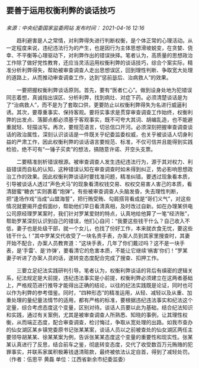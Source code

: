 ## 要善于运用权衡利弊的谈话技巧

### 

_来源：中央纪委国家监委网站_ _发布时间： 2021-04-16 12:16_

　　趋利避害是人之常情，对利弊得失进行判断权衡，是个体正常的心理活动。从一定程度来说，违纪违法行为的产生，也是因行为主体思想滑坡蜕变，在贪婪、侥幸、不平衡等心理驱动下，对利弊作出的错误抉择。笔者认为，高质量的思想政治工作除了做好党性教育，还应当灵活运用权衡利弊的谈话技巧，综合个案实际，精准分析利弊得失，帮助被审查调查人走出思想误区，回到理性判断、争取宽大处理的道路上，从而推动审查调查工作，达到“惩前毖后、治病救人”的效果。

　　一要把握权衡利弊谈话原则。首先，要有“医者仁心”。做到设身处地为犯错误同志着想，真诚指出误区、分析利弊，找到病灶、对症下药。必须清楚谈话是为了“治病救人”，而不是为了套取口供，更要防止以权衡利弊得失为名进行威逼利诱。其次，要尊重事实、保持客观。要将实事求是贯穿审查调查工作始终，权衡利弊的出发点、落脚点都必须基于客观事实，既不可夸大其词、胡编乱造，也不能避重就轻、轻描淡写。再次，要规范语言，切忌信口开河。必须深刻把握审查调查谈话的政治属性，深刻认识谈话是一件既关乎纪委监委权威，也关乎被谈话人切身利益的严肃工作，因此权衡利弊的谈话语言要规范、标准，不仅可信并且能得到实践检验，绝不可有“一锤子买卖”的想法，搞随意许诺、开空头支票。

　　二要精准剖析错误根源。被审查调查人发生违纪违法行为，源于其对权力、利益错误而自私的认知，这种错误认知在审查调查时如未得到纠正，势必影响思想政治工作的效果。因此权衡利弊谈话时要找准问题，精准纠错。要透过现象看本质，引导被谈话人透过“声色犬马”的现象看清权钱交易、权权交易害人害己的本质，看清甜蜜“糖衣”实则裹着“炮弹”。有些被审查调查人头脑发昏，失去理性判断，把“逢场作戏”当成“山盟海誓”，把行贿受贿、勾肩搭背看成是“哥们义气”，对这些情况就要揭开虚假面纱，帮助他们早日看清真相，及时改过自新。如在办理某供电公司原经理罗某案时，我们针对罗某爱财的特点，认真地给他算了一笔“经济账”，帮助罗某深刻认识到自己的错误，他扪心自问：“我要这些钱干什么？自己收入不低，妻子也是处级干部，就一个女儿，也找了份好工作，本来就衣食无忧，要这些钱干什么！”其中罗某交代收受了一块名贵手表，办案人员到其家里搜查时，其妻开始不配合，办案人员教育道：“这块手表，几年了你们戴过吗？这不是一块手表，是‘手雷’、是‘炸弹’，要看清它的危害本质，不能让它继续‘祸害’你们！”罗某妻子听进了办案人员的话，遂转变态度配合完成了搜查、扣押工作。

　　三要立足纪法实践研判引导。笔者认为，权衡利弊谈话的背后有缜密的逻辑关系，纪法规定是大前提，违纪违法事实是小前提，权衡利弊必须建立在这两者基础上，严格规范进行推导才能得出正确的结论，以往的纪法实践既是论证，同时也可以作为利弊的参考借鉴。同时，“四种形态”的精准运用，从轻、减轻以及从重、加重处理的量纪量法情节的适用，都有严格的标准，要根据违纪违法事实和纪法这个定量，综合考虑态度这个变量，区别对待。谈话人员要以此为基础，结合纪法知识和实践，通过有关案例，尤其是被审查调查人所熟悉、知晓的事例，让其理性权衡，从而端正态度，配合审查调查，检讨悔过，争取从宽处理的出路。如我市查办的仙女湖区某乡镇党委原书记张某某案，谈话人员以之前被查处的仙女湖区两任主要领导胡某某、徐某某案为例，告诉张某某态度这个变量的重要性和现实性。张某某认真进行了反思，结合前车之鉴，彻底转变态度，交代了收受数百万元贿赂的犯罪事实，并联系家属积极筹钱退清赃款，最终被依法认定自首，得到了减轻处罚。（作者：伍思平 黄磊 单位：江西省新余市纪委监委）